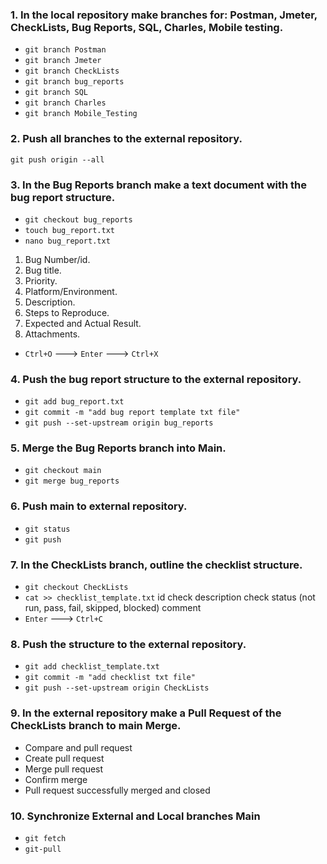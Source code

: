 ### 1. In the local repository make branches for: Postman, Jmeter, CheckLists, Bug Reports, SQL, Charles, Mobile testing.
- `git branch Postman`
- `git branch Jmeter`
- `git branch CheckLists`
- `git branch bug_reports`
- `git branch SQL`
- `git branch Charles`
- `git branch Mobile_Testing`
### 2. Push all branches to the external repository.
`git push origin --all`
### 3. In the Bug Reports branch make a text document with the bug report structure.
- `git checkout bug_reports`
- `touch bug_report.txt`
- `nano bug_report.txt`
1) Bug Number/id.
2) Bug title.
3) Priority.
4) Platform/Environment.
5) Description.
6) Steps to Reproduce.
7) Expected and Actual Result.
8) Attachments.
- `Ctrl+O` ---> `Enter` ---> `Ctrl+X`
### 4. Push the bug report structure to the external repository.
- `git add bug_report.txt`
- `git commit -m "add bug report template txt file"`
- `git push --set-upstream origin bug_reports`
### 5. Merge the Bug Reports branch into Main.
- `git checkout main`
- `git merge bug_reports`
### 6. Push main to external repository.
- `git status`
- `git push`
### 7. In the CheckLists branch, outline the checklist structure.
- `git checkout CheckLists`
- `cat >> checklist_template.txt`
id
check description
check status (not run, pass, fail, skipped, blocked)
comment
- `Enter` ---> `Ctrl+C`
### 8. Push the structure to the external repository.
- `git add checklist_template.txt`
- `git commit -m "add checklist txt file"`
- `git push --set-upstream origin CheckLists`
### 9. In the external repository make a Pull Request of the CheckLists branch to main Merge.
- Compare and pull request
- Create pull request
- Merge pull request
- Confirm merge
- Pull request successfully merged and closed
### 10. Synchronize External and Local branches Main
- `git fetch`
- `git-pull`

